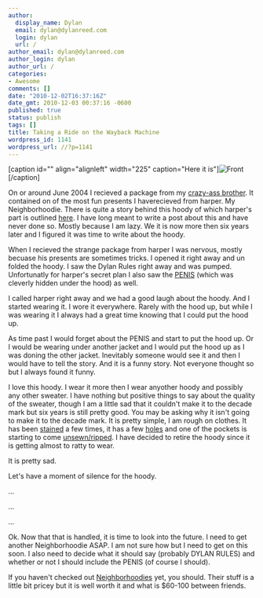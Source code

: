 ```yaml
---
author:
  display_name: Dylan
  email: dylan@dylanreed.com
  login: dylan
  url: /
author_email: dylan@dylanreed.com
author_login: dylan
author_url: /
categories:
- Awesome
comments: []
date: "2010-12-02T16:37:16Z"
date_gmt: 2010-12-03 00:37:16 -0600
published: true
status: publish
tags: []
title: Taking a Ride on the Wayback Machine
wordpress_id: 1141
wordpress_url: //?p=1141
---
```


[caption id="" align="alignleft" width="225" caption="Here it is"]![][1][/caption]

   [1]: http://farm6.static.flickr.com/5203/5227754680_71bc0696d1.jpg (Front)

On or around June 2004 I recieved a package from my [crazy-ass brother][2]. It contained on of the most fun presents I haverecieved from harper. My Neighborhoodie. There is quite a story behind this hoody of which harper's part is outlined [here][3]. I have long meant to write a post about this and have never done so. Mostly because I am lazy. We it is now more then six years later and I figured it was time to write about the hoody.

   [2]: http://nata2.org
   [3]: http://dopeman.org/dylanhoody/

When I recieved the strange package from harper I was nervous, mostly becuase his presents are sometimes tricks. I opened it right away and un folded the hoody. I saw the Dylan Rules right away and was pumped. Unfortunatly for harper's secret plan I also saw the [PENIS][4] (which was cleverly hidden under the hood) as well.

   [4]: http://farm6.static.flickr.com/5169/5227767322_69eeee9f22.jpg

I called harper right away and we had a good laugh about the hoody. And I started wearing it. I wore it everywhere. Rarely with the hood up, but while I was wearing it I always had a great time knowing that I could put the hood up.

As time past I would forget about the PENIS and start to put the hood up. Or I would be wearing under another jacket and I would put the hood up as I was doning the other jacket. Inevitably someone would see it and then I would have to tell the story. And it is a funny story. Not everyone thought so but I always found it funny.

I love this hoody. I wear it more then I wear anyother hoody and possibly any other sweater. I have nothing but positive things to say about the quality of the sweater, though I am a little sad that it couldn't make it to the decade mark but six years is still pretty good. You may be asking why it isn't going to make it to the decade mark. It is pretty simple, I am rough on clothes. It has been [stained][5] a few times, it has a few [holes][6] and one of the pockets is starting to come [unsewn/ripped][7]. I have decided to retire the hoody since it is getting almost to ratty to wear.

   [5]: http://farm6.static.flickr.com/5203/5227763930_e74cc690a8.jpg
   [6]: http://farm5.static.flickr.com/4107/5227760900_1e21e8f22b.jpg
   [7]: http://farm6.static.flickr.com/5125/5227175861_f57357e4f4.jpg

It is pretty sad.

Let's have a moment of silence for the hoody.

...

...

...

Ok. Now that that is handled, it is time to look into the future. I need to get another Neighborhoodie ASAP. I am not sure how but I need to get on this soon. I also need to decide what it should say (probably DYLAN RULES) and whether or not I should include the PENIS (of course I should).

If you haven't checked out [Neighborhoodies][8] yet, you should. Their stuff is a little bit pricey but it is well worth it and what is $60-100 between friends.

   [8]: http://neighborhoodies.com/

  

